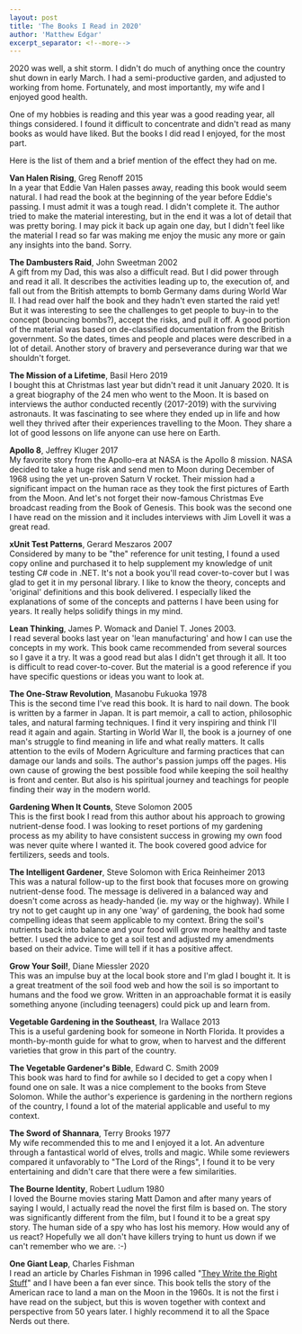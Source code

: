 ```yaml
---
layout: post
title: 'The Books I Read in 2020'
author: 'Matthew Edgar'
excerpt_separator: <!--more-->
---
```


2020 was well, a shit storm. I didn't do much of anything once the country shut down in early March. I had a semi-productive garden, 
and adjusted to working from home. Fortunately, and most importantly, my wife and I enjoyed good health.

One of my hobbies is reading and this year was a good reading year, all things considered. I found it difficult to concentrate and didn't read as many books as would have liked. But the books I did read I enjoyed, for the most part.

Here is the list of them and a brief mention of the effect they had on me.

<!--more-->

**Van Halen Rising**, Greg Renoff 2015  
In a year that Eddie Van Halen passes away, reading this book would seem natural. I had read the book at the beginning of the year before Eddie's passing. I must admit it was a tough read. I didn't complete it. The author tried to make the material interesting, but in the end it was a lot of detail that was pretty boring. I may pick it back up again one day, but I didn't feel like the material I read so far was making me enjoy the music any more or gain any insights into the band. Sorry.

**The Dambusters Raid**, John Sweetman 2002  
A gift from my Dad, this was also a difficult read. But I did power through and read it all. It describes the activities leading up to, the execution of, and fall out from the British attempts to bomb Germany dams during World War II. I had read over half the book and they hadn't even started the raid yet! But it was interesting to see the challenges to get people to buy-in to the concept (bouncing bombs?), accept the risks, and pull it off. A good portion of the material was based on de-classified documentation from the British government. So the dates, times and people and places were described in a lot of detail. Another story of bravery and perseverance during war that we shouldn't forget.

**The Mission of a Lifetime**, Basil Hero 2019  
I bought this at Christmas last year but didn't read it unit January 2020. It is a great biography of the 24 men who went to the Moon. It is based on interviews the author conducted recently (2017-2019) with the surviving astronauts. It was fascinating to see where they ended up in life and how well they thrived after their experiences travelling to the Moon. They share a lot of good lessons on life anyone can use here on Earth.

**Apollo 8**, Jeffrey Kluger 2017  
My favorite story from the Apollo-era at NASA is the Apollo 8 mission. NASA decided to take a huge risk and send men to Moon during December of 1968 using the yet un-proven Saturn V rocket. Their mission had a significant impact on the human race as they took the first pictures of Earth from the Moon. And let's not forget their now-famous Christmas Eve broadcast reading from the Book of Genesis. This book was the second one I have read on the mission and it includes interviews with Jim Lovell it was a great read.

**xUnit Test Patterns**, Gerard Meszaros 2007  
Considered by many to be "the" reference for unit testing, I found a used copy online and purchased it to help supplement my knowledge of unit testing C# code in .NET. It's not a book you'll read cover-to-cover but I was glad to get it in my personal library. I like to know the theory, concepts and 'original' definitions and this book delivered. I especially liked the explanations of some of the concepts and patterns I have been using for years. It really helps solidify things in my mind.

**Lean Thinking**, James P. Womack and Daniel T. Jones 2003.  
I read several books last year on 'lean manufacturing' and how I can use the concepts in my work. This book came recommended from several sources so I gave it a try. It was a good read but alas I didn't get through it all. It too is difficult to read cover-to-cover. But the material is a good reference if you have specific questions or ideas you want to look at.

**The One-Straw Revolution**, Masanobu Fukuoka 1978  
This is the second time I've read this book. It is hard to nail down. The book is written by a farmer in Japan. It is part memoir, a call to action, philosophic tales, and natural farming techniques. I find it very inspiring and think I'll read it again and again. Starting in World War II, the book is a journey of one man's struggle to find meaning in life and what really matters. It calls attention to the evils of Modern Agriculture and farming practices that can damage our lands and soils. The author's passion jumps off the pages. His own cause of growing the best possible food while keeping the soil healthy is front and center. But also is his spiritual journey and teachings for people finding their way in the modern world. 

**Gardening When It Counts**, Steve Solomon 2005  
This is the first book I read from this author about his approach to growing nutrient-dense food. I was looking to reset portions of my gardening process as my ability to have consistent success in growing my own food was never quite where I wanted it. The book covered good advice for fertilizers, seeds and tools. 

**The Intelligent Gardener**, Steve Solomon with Erica Reinheimer 2013  
This was a natural follow-up to the first book that focuses more on growing nutrient-dense food. The message is delivered in a balanced way and doesn't come across as heady-handed (ie. my way or the highway). While I try not to get caught up in any one 'way' of gardening, the book had some compelling ideas that seem applicable to my context. Bring the soil's nutrients back into balance and your food will grow more healthy and taste better. I used the advice to get a soil test and adjusted my amendments based on their advice. Time will tell if it has a positive affect.

**Grow Your Soil!**, Diane Miessler 2020  
This was an impulse buy at the local book store and I'm glad I bought it. It is a great treatment of the soil food web and how the soil is so important to humans and the food we grow. Written in an approachable format it is easily something anyone (including teenagers) could pick up and learn from. 

**Vegetable Gardening in the Southeast**, Ira Wallace 2013  
This is a useful gardening book for someone in North Florida. It provides a month-by-month guide for what to grow, when to harvest and the different varieties that grow in this part of the country. 

**The Vegetable Gardener's Bible**, Edward C. Smith 2009  
This book was hard to find for awhile so I decided to get a copy when I found one on sale. It was a nice complement to the books from Steve Solomon. While the author's experience is gardening in the northern regions of the country, I found a lot of the material applicable and useful to my context.

**The Sword of Shannara**, Terry Brooks 1977  
My wife recommended this to me and I enjoyed it a lot. An adventure through a fantastical world of elves, trolls and magic. While some reviewers compared it unfavorably to "The Lord of the Rings", I found it to be very entertaining and didn't care that there were a few similarities. 

**The Bourne Identity**, Robert Ludlum 1980  
I loved the Bourne movies staring Matt Damon and after many years of saying I would, I actually read the novel the first film is based on. The story was significantly different from the film, but I found it to be a great spy story. The human side of a spy who has lost his memory. How would any of us react? Hopefully we all don't have killers trying to hunt us down if we can't remember who we are. :-)

**One Giant Leap**, Charles Fishman  
I read an article by Charles Fishman in 1996 called "[They Write the Right Stuff](https://www.fastcompany.com/28121/they-write-right-stuff)" and I have been a fan ever since. This book tells the story of the American race to land a man on the Moon in the 1960s. It is not the first i have read on the subject, but this is woven together with context and perspective from 50 years later. I highly recommend it to all the Space Nerds out there.
